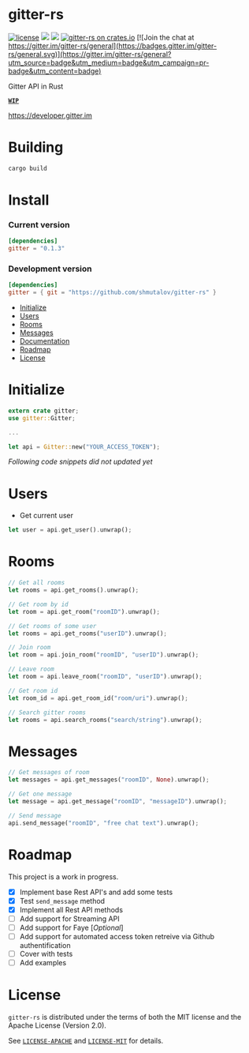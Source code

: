 # gitter-rs

[![license](https://img.shields.io/badge/license-MIT_or_Apache_2.0-blue.svg "License")](#license)
[![](https://tokei.rs/b1/github/shmutalov/gitter-rs)](https://github.com/shmutalov/gitter-rs)
[![](https://travis-ci.org/shmutalov/gitter-rs.svg?branch=master)](https://travis-ci.org/shmutalov/gitter-rs)
[![gitter-rs on crates.io](https://img.shields.io/crates/v/gitter.svg)](https://crates.io/crates/gitter)
[![Join the chat at https://gitter.im/gitter-rs/general](https://badges.gitter.im/gitter-rs/general.svg)](https://gitter.im/gitter-rs/general?utm_source=badge&utm_medium=badge&utm_campaign=pr-badge&utm_content=badge)

Gitter API in Rust 

 [**`WIP`**](#roadmap)

https://developer.gitter.im

# Building
```sh
cargo build
```

# Install

### Current version
```toml
[dependencies]
gitter = "0.1.3"
```

### Development version
```toml
[dependencies]
gitter = { git = "https://github.com/shmutalov/gitter-rs" }
```

- [Initialize](#initialize)
- [Users](#users)
- [Rooms](#rooms)
- [Messages](#messages)
- [Documentation](http://docs.rs/gitter)
- [Roadmap](#roadmap)
- [License](#license)

# Initialize

```rust
extern crate gitter;
use gitter::Gitter;

...

let api = Gitter::new("YOUR_ACCESS_TOKEN");
```

_Following code snippets did not updated yet_

# Users

- Get current user

```rust
let user = api.get_user().unwrap();
```

# Rooms


```rust
// Get all rooms
let rooms = api.get_rooms().unwrap();

// Get room by id
let room = api.get_room("roomID").unwrap();

// Get rooms of some user
let rooms = api.get_rooms("userID").unwrap();

// Join room
let room = api.join_room("roomID", "userID").unwrap();

// Leave room
let room = api.leave_room("roomID", "userID").unwrap();

// Get room id
let room_id = api.get_room_id("room/uri").unwrap();

// Search gitter rooms
let rooms = api.search_rooms("search/string").unwrap();
```

# Messages

```rust
// Get messages of room
let messages = api.get_messages("roomID", None).unwrap();

// Get one message
let message = api.get_message("roomID", "messageID").unwrap();

// Send message
api.send_message("roomID", "free chat text").unwrap();
```

# Roadmap

This project is a work in progress.

- [x] Implement base Rest API's and add some tests
- [x] Test `send_message` method
- [x] Implement all Rest API methods
- [ ] Add support for Streaming API
- [ ] Add support for Faye [_Optional_]
- [ ] Add support for automated access token retreive via Github authentification
- [ ] Cover with tests
- [ ] Add examples

# License

`gitter-rs` is distributed under the terms of both the MIT license and the Apache License (Version 2.0).

See [`LICENSE-APACHE`](LICENSE-APACHE) and [`LICENSE-MIT`](LICENSE-APACHE) for details.
